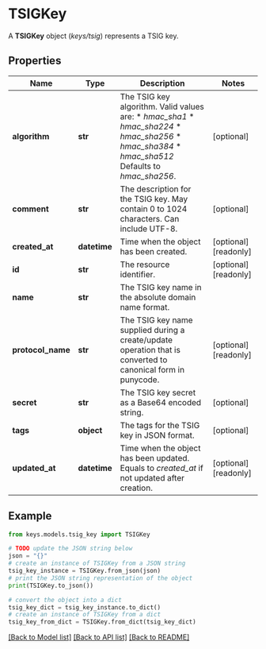 # TSIGKey

A __TSIGKey__ object (_keys/tsig_) represents a TSIG key.

## Properties

Name | Type | Description | Notes
------------ | ------------- | ------------- | -------------
**algorithm** | **str** | The TSIG key algorithm.  Valid values are: * _hmac_sha1_ * _hmac_sha224_ * _hmac_sha256_ * _hmac_sha384_ * _hmac_sha512_  Defaults to _hmac_sha256_. | [optional] 
**comment** | **str** | The description for the TSIG key. May contain 0 to 1024 characters. Can include UTF-8. | [optional] 
**created_at** | **datetime** | Time when the object has been created. | [optional] [readonly] 
**id** | **str** | The resource identifier. | [optional] [readonly] 
**name** | **str** | The TSIG key name in the absolute domain name format. | 
**protocol_name** | **str** | The TSIG key name supplied during a create/update operation that is converted to canonical form in punycode. | [optional] [readonly] 
**secret** | **str** | The TSIG key secret as a Base64 encoded string. | [optional] 
**tags** | **object** | The tags for the TSIG key in JSON format. | [optional] 
**updated_at** | **datetime** | Time when the object has been updated. Equals to _created_at_ if not updated after creation. | [optional] [readonly] 

## Example

```python
from keys.models.tsig_key import TSIGKey

# TODO update the JSON string below
json = "{}"
# create an instance of TSIGKey from a JSON string
tsig_key_instance = TSIGKey.from_json(json)
# print the JSON string representation of the object
print(TSIGKey.to_json())

# convert the object into a dict
tsig_key_dict = tsig_key_instance.to_dict()
# create an instance of TSIGKey from a dict
tsig_key_from_dict = TSIGKey.from_dict(tsig_key_dict)
```
[[Back to Model list]](../README.md#documentation-for-models) [[Back to API list]](../README.md#documentation-for-api-endpoints) [[Back to README]](../README.md)


